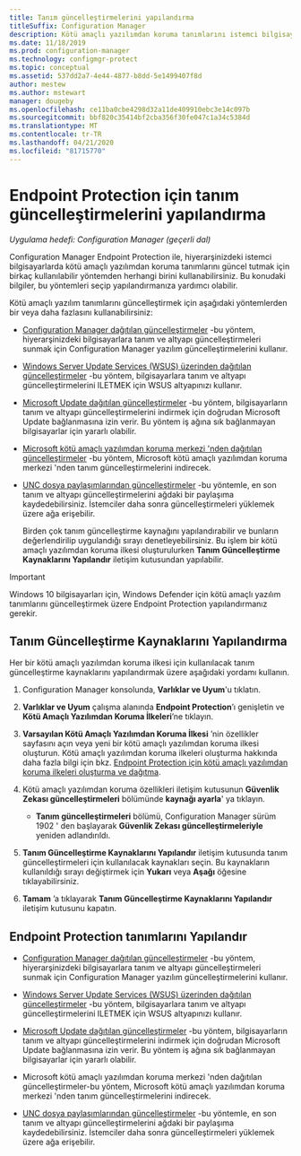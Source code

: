 ```yaml
---
title: Tanım güncelleştirmelerini yapılandırma
titleSuffix: Configuration Manager
description: Kötü amaçlı yazılımdan koruma tanımlarını istemci bilgisayarlarda güncel tutmak için Configuration Manager Endpoint Protection ile yöntemleri seçme ve yapılandırma hakkında bilgi edinin.
ms.date: 11/18/2019
ms.prod: configuration-manager
ms.technology: configmgr-protect
ms.topic: conceptual
ms.assetid: 537dd2a7-4e44-4877-b8dd-5e1499407f8d
author: mestew
ms.author: mstewart
manager: dougeby
ms.openlocfilehash: ce11ba0cbe4298d32a11de409910ebc3e14c097b
ms.sourcegitcommit: bbf820c35414bf2cba356f30fe047c1a34c5384d
ms.translationtype: MT
ms.contentlocale: tr-TR
ms.lasthandoff: 04/21/2020
ms.locfileid: "81715770"
---
```

# <a name="configure-definition-updates-for-endpoint-protection"></a>Endpoint Protection için tanım güncelleştirmelerini yapılandırma  

*Uygulama hedefi: Configuration Manager (geçerli dal)*

 Configuration Manager Endpoint Protection ile, hiyerarşinizdeki istemci bilgisayarlarda kötü amaçlı yazılımdan koruma tanımlarını güncel tutmak için birkaç kullanılabilir yöntemden herhangi birini kullanabilirsiniz. Bu konudaki bilgiler, bu yöntemleri seçip yapılandırmanıza yardımcı olabilir.

 Kötü amaçlı yazılım tanımlarını güncelleştirmek için aşağıdaki yöntemlerden bir veya daha fazlasını kullanabilirsiniz:

- [Configuration Manager dağıtılan güncelleştirmeler](endpoint-definitions-configmgr.md) -bu yöntem, hiyerarşinizdeki bilgisayarlara tanım ve altyapı güncelleştirmeleri sunmak için Configuration Manager yazılım güncelleştirmelerini kullanır.

- [Windows Server Update Services (WSUS) üzerinden dağıtılan güncelleştirmeler](endpoint-definitions-wsus.md) -bu yöntem, bilgisayarlara tanım ve altyapı güncelleştirmelerini ILETMEK için WSUS altyapınızı kullanır.

- [Microsoft Update dağıtılan güncelleştirmeler](endpoint-definitions-microsoft-updates.md) -bu yöntem, bilgisayarların tanım ve altyapı güncelleştirmelerini indirmek için doğrudan Microsoft Update bağlanmasına izin verir. Bu yöntem iş ağına sık bağlanmayan bilgisayarlar için yararlı olabilir.

- [Microsoft kötü amaçlı yazılımdan koruma merkezi 'nden dağıtılan güncelleştirmeler](endpoint-definitions-protection-center.md) -bu yöntem, Microsoft kötü amaçlı yazılımdan koruma merkezi 'nden tanım güncelleştirmelerini indirecek.

- [UNC dosya paylaşımlarından güncelleştirmeler](endpoint-definitions-network.md) -bu yöntemle, en son tanım ve altyapı güncelleştirmelerini ağdaki bir paylaşıma kaydedebilirsiniz. İstemciler daha sonra güncelleştirmeleri yüklemek üzere ağa erişebilir.

  Birden çok tanım güncelleştirme kaynağını yapılandırabilir ve bunların değerlendirilip uygulandığı sırayı denetleyebilirsiniz. Bu işlem bir kötü amaçlı yazılımdan koruma ilkesi oluşturulurken **Tanım Güncelleştirme Kaynaklarını Yapılandır** iletişim kutusundan yapılabilir.

> [!IMPORTANT]
>  Windows 10 bilgisayarları için, Windows Defender için kötü amaçlı yazılım tanımlarını güncelleştirmek üzere Endpoint Protection yapılandırmanız gerekir.

## <a name="how-to-configure-definition-update-sources"></a>Tanım Güncelleştirme Kaynaklarını Yapılandırma
 Her bir kötü amaçlı yazılımdan koruma ilkesi için kullanılacak tanım güncelleştirme kaynaklarını yapılandırmak üzere aşağıdaki yordamı kullanın.

1.  Configuration Manager konsolunda, **Varlıklar ve Uyum**'u tıklatın.

2.  **Varlıklar ve Uyum** çalışma alanında **Endpoint Protection**’ı genişletin ve **Kötü Amaçlı Yazılımdan Koruma İlkeleri**’ne tıklayın.

3.  **Varsayılan Kötü Amaçlı Yazılımdan Koruma İlkesi** ’nin özellikler sayfasını açın veya yeni bir kötü amaçlı yazılımdan koruma ilkesi oluşturun. Kötü amaçlı yazılımdan koruma ilkeleri oluşturma hakkında daha fazla bilgi için bkz. [Endpoint Protection için kötü amaçlı yazılımdan koruma ilkeleri oluşturma ve dağıtma](endpoint-antimalware-policies.md).

4.  Kötü amaçlı yazılımdan koruma özellikleri iletişim kutusunun **Güvenlik Zekası güncelleştirmeleri** bölümünde **kaynağı ayarla**' ya tıklayın.
    - **Tanım güncelleştirmeleri** bölümü, Configuration Manager sürüm 1902 ' den başlayarak **Güvenlik Zekası güncelleştirmeleriyle** yeniden adlandırıldı.

5.  **Tanım Güncelleştirme Kaynaklarını Yapılandır** iletişim kutusunda tanım güncelleştirmeleri için kullanılacak kaynakları seçin. Bu kaynakların kullanıldığı sırayı değiştirmek için **Yukarı** veya **Aşağı** öğesine tıklayabilirsiniz.

6.  **Tamam** ’a tıklayarak **Tanım Güncelleştirme Kaynaklarını Yapılandır** iletişim kutusunu kapatın.

## <a name="configure-endpoint-protection-definitions"></a>Endpoint Protection tanımlarını Yapılandır

-   [Configuration Manager dağıtılan güncelleştirmeler](endpoint-definitions-configmgr.md) -bu yöntem, hiyerarşinizdeki bilgisayarlara tanım ve altyapı güncelleştirmeleri sunmak için Configuration Manager yazılım güncelleştirmelerini kullanır.

-   [Windows Server Update Services (WSUS) üzerinden dağıtılan güncelleştirmeler](endpoint-definitions-wsus.md) -bu yöntem, bilgisayarlara tanım ve altyapı güncelleştirmelerini ILETMEK için WSUS altyapınızı kullanır.

-   [Microsoft Update dağıtılan güncelleştirmeler](endpoint-definitions-microsoft-updates.md) -bu yöntem, bilgisayarların tanım ve altyapı güncelleştirmelerini indirmek için doğrudan Microsoft Update bağlanmasına izin verir. Bu yöntem iş ağına sık bağlanmayan bilgisayarlar için yararlı olabilir.

-   Microsoft kötü amaçlı yazılımdan koruma merkezi 'nden dağıtılan güncelleştirmeler-bu yöntem, Microsoft kötü amaçlı yazılımdan koruma merkezi 'nden tanım güncelleştirmelerini indirecek.

-   [UNC dosya paylaşımlarından güncelleştirmeler](endpoint-definitions-network.md) -bu yöntemle, en son tanım ve altyapı güncelleştirmelerini ağdaki bir paylaşıma kaydedebilirsiniz. İstemciler daha sonra güncelleştirmeleri yüklemek üzere ağa erişebilir.
